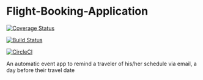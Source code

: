 # Flight-Booking-Application

[![Coverage Status](https://coveralls.io/repos/github/dkam26/Flight-Booking-Application/badge.svg?branch=develop)](https://coveralls.io/github/dkam26/Flight-Booking-Application?branch=develop)

[![Build Status](https://travis-ci.org/dkam26/Flight-Booking-Application.svg?branch=develop)](https://travis-ci.org/dkam26/Flight-Booking-Application)

[![CircleCI](https://circleci.com/gh/dkam26/Flight-Booking-Application.svg?style=svg)](https://circleci.com/gh/dkam26/Flight-Booking-Application)

An  automatic event app to remind a traveler of his/her schedule via email, a day before their travel date